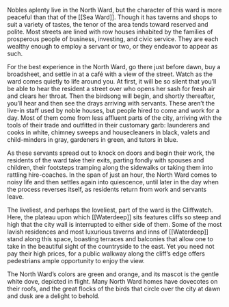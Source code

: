 Nobles aplenty live in the North Ward, but the character of this ward is more peaceful than that of the [[Sea Ward]]. Though it has taverns and shops to suit a variety of tastes, the tenor of the area tends toward reserved and polite. Most streets are lined with row houses inhabited by the families of prosperous people of business, investing, and civic service. They are each wealthy enough to employ a servant or two, or they endeavor to appear as such.

For the best experience in the North Ward, go there just before dawn, buy a broadsheet, and settle in at a café with a view of the street. Watch as the ward comes quietly to life around you. At first, it will be so silent that you’ll be able to hear the resident a street over who opens her sash for fresh air and clears her throat. Then the birdsong will begin, and shortly thereafter, you’ll hear and then see the drays arriving with servants. These aren’t the live-in staff used by noble houses, but people hired to come and work for a day. Most of them come from less affluent parts of the city, arriving with the tools of their trade and outfitted in their customary garb: launderers and cooks in white, chimney sweeps and housecleaners in black, valets and child-minders in gray, gardeners in green, and tutors in blue.

As these servants spread out to knock on doors and begin their work, the residents of the ward take their exits, parting fondly with spouses and children, their footsteps tramping along the sidewalks or taking them into rattling hire-coaches. In the span of just an hour, the North Ward comes to noisy life and then settles again into quiescence, until later in the day when the process reverses itself, as residents return from work and servants leave.

The liveliest, and perhaps the loveliest, part of the ward is the Cliffwatch. Here, the plateau upon which [[Waterdeep]] sits features cliffs so steep and high that the city wall is interrupted to either side of them. Some of the most lavish residences and most luxurious taverns and inns of [[Waterdeep]] stand along this space, boasting terraces and balconies that allow one to take in the beautiful sight of the countryside to the east. Yet you need not pay their high prices, for a public walkway along the cliff’s edge offers pedestrians ample opportunity to enjoy the view.

The North Ward’s colors are green and orange, and its mascot is the gentle white dove, depicted in flight. Many North Ward homes have dovecotes on their roofs, and the great flocks of the birds that circle over the city at dawn and dusk are a delight to behold.